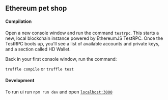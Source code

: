 ## Ethereum pet shop


#### Compilation
Open a new console window and run the command `testrpc`. This starts a new, local blockchain instance powered by EthereumJS TestRPC. Once the TestRPC boots up, you'll see a list of available accounts and private keys, and a section called HD Wallet.

Back in your first console window, run the command:

`truffle compile` or `truffle test`

#### Development

To run ui run `npm run dev` and open [`localhost:3000`](http://localhost:3000)

